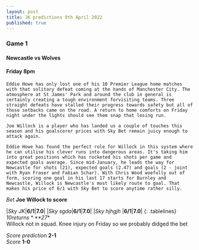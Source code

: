 ```yaml
---
layout: post
title: JK predictions 9th April 2022
published: true
---
```

### Game 1  
#### Newcastle vs Wolves
#### Friday 8pm  

`Eddie Howe has only lost one of his 10 Premier League home matches with that solitary defeat coming at the hands of Manchester City. The atmosphere at St James' Park and around the club in general is certainly creating a tough environment forvisiting teams. Three straight defeats have stalled their progress towards safety but all of those setbacks came on the road. A return to home comforts on Friday night under the lights should see them snap that losing run.`

`Joe Willock is a player who has landed us a couple of touches this season and his goalscorer prices with Sky Bet remain juicy enough to attack again.`

`Eddie Howe has found the perfect role for Willock in this system where he can utilise his clever runs into dangerous areas. It's taking him into great positions which has rocketed his shots per game and expected goals average. Since mid-January, he leads the way for Newcastle for shots (21), expected goals (2.47) and goals (2 - joint with Ryan Fraser and Fabian Schar). With Chris Wood woefully out of form, scoring one goal in his last 17 starts for Burnley and Newcastle, Willock is Newcastle's most likely route to goal. That makes his price of 6/1 with Sky Bet to score anytime rather silly.`

*Bet*    **Joe Willock to score**
<style>  
.tablelines table, .tablelines td, .tablelines th {  
        border: 1px solid black;  
        }  
td {
    padding-right: 50px;
}
td {
    padding-left: 5px;
}
</style>  
|*Sky JK*|**6/1**|**7.0**|
|*Sky sgda*|**6/1**|**7.0**|
|*Sky hjhgjh* |**6/1**|**7.0**|
{: .tablelines}
*$10 returns* **$27**  
Willock not in squad. Knee injury on Friday so we probably didged the bet  

*Score prediction*     **2-1**  
*Score* **1-0**  


